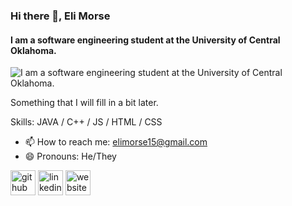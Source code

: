 ### Hi there 👋, Eli Morse
#### I am a software engineering student at the University of Central Oklahoma.
![I am a software engineering student at the University of Central Oklahoma.](https://arturssmirnovs.github.io/github-profile-readme-generator/images/banner.png)

Something that I will fill in a bit later.

Skills: JAVA / C++ / JS / HTML / CSS

- 📫 How to reach me: elimorse15@gmail.com 
- 😄 Pronouns: He/They 


[<img src='https://cdn.jsdelivr.net/npm/simple-icons@3.0.1/icons/github.svg' alt='github' height='40'>](https://github.com/EsromGile)  [<img src='https://cdn.jsdelivr.net/npm/simple-icons@3.0.1/icons/linkedin.svg' alt='linkedin' height='40'>](https://www.linkedin.com/in/https://linkedin.com/in/eli-morse-743335228/)  [<img src='https://cdn.jsdelivr.net/npm/simple-icons@3.0.1/icons/icloud.svg' alt='website' height='40'>](esromgile.github.io)  

